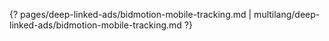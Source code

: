 {? pages/deep-linked-ads/bidmotion-mobile-tracking.md | multilang/deep-linked-ads/bidmotion-mobile-tracking.md ?}
